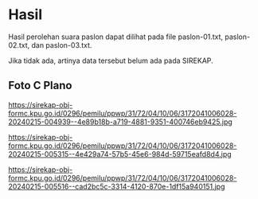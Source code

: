 # Hasil

Hasil perolehan suara paslon dapat dilihat pada file paslon-01.txt, paslon-02.txt, dan paslon-03.txt.

Jika tidak ada, artinya data tersebut belum ada pada SIREKAP.

## Foto C Plano

https://sirekap-obj-formc.kpu.go.id/0296/pemilu/ppwp/31/72/04/10/06/3172041006028-20240215-004939--4e89b18b-a719-4881-9351-400746eb9425.jpg

https://sirekap-obj-formc.kpu.go.id/0296/pemilu/ppwp/31/72/04/10/06/3172041006028-20240215-005315--4e429a74-57b5-45e6-984d-59715eafd8d4.jpg

https://sirekap-obj-formc.kpu.go.id/0296/pemilu/ppwp/31/72/04/10/06/3172041006028-20240215-005516--cad2bc5c-3314-4120-870e-1df15a940151.jpg
